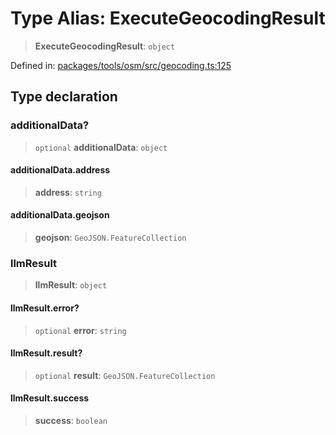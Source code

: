# Type Alias: ExecuteGeocodingResult

> **ExecuteGeocodingResult**: `object`

Defined in: [packages/tools/osm/src/geocoding.ts:125](https://github.com/GeoDaCenter/openassistant/blob/bf312b357cb340f1f76fa8b62441fb39bcbce0ce/packages/tools/osm/src/geocoding.ts#L125)

## Type declaration

### additionalData?

> `optional` **additionalData**: `object`

#### additionalData.address

> **address**: `string`

#### additionalData.geojson

> **geojson**: `GeoJSON.FeatureCollection`

### llmResult

> **llmResult**: `object`

#### llmResult.error?

> `optional` **error**: `string`

#### llmResult.result?

> `optional` **result**: `GeoJSON.FeatureCollection`

#### llmResult.success

> **success**: `boolean`
